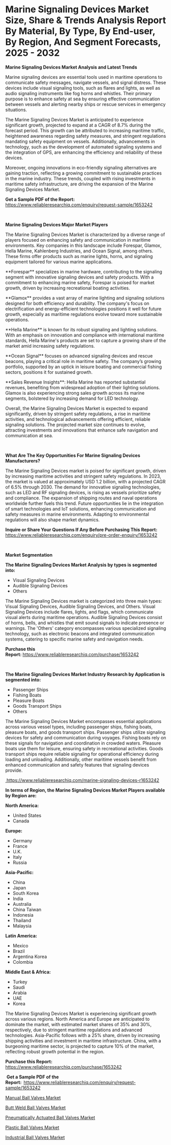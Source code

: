 <p><h1>Marine Signaling Devices Market Size, Share & Trends Analysis Report By Material, By Type, By End-user, By Region, And Segment Forecasts, 2025 - 2032</h1></p><p><strong>Marine Signaling Devices Market Analysis and Latest Trends</strong></p>
<p><p>Marine signaling devices are essential tools used in maritime operations to communicate safety messages, navigate vessels, and signal distress. These devices include visual signaling tools, such as flares and lights, as well as audio signaling instruments like fog horns and whistles. Their primary purpose is to enhance safety at sea by ensuring effective communication between vessels and alerting nearby ships or rescue services in emergency situations.</p><p>The Marine Signaling Devices Market is anticipated to experience significant growth, projected to expand at a CAGR of 8.7% during the forecast period. This growth can be attributed to increasing maritime traffic, heightened awareness regarding safety measures, and stringent regulations mandating safety equipment on vessels. Additionally, advancements in technology, such as the development of automated signaling systems and the integration of GPS, are enhancing the efficiency and reliability of these devices. </p><p>Moreover, ongoing innovations in eco-friendly signaling alternatives are gaining traction, reflecting a growing commitment to sustainable practices in the marine industry. These trends, coupled with rising investments in maritime safety infrastructure, are driving the expansion of the Marine Signaling Devices Market.</p></p>
<p><strong>Get a Sample PDF of the Report:&nbsp;</strong> <a href="https://www.reliableresearchiq.com/enquiry/request-sample/1653242?utm_campaign=1123&utm_medium=2&utm_source=Github&utm_content=ia&utm_term=05032025&utm_id=marine-signaling-devices">https://www.reliableresearchiq.com/enquiry/request-sample/1653242</a></p>
<p>&nbsp;</p>
<p><strong>Marine Signaling Devices Major Market Players</strong></p>
<p><p>The Marine Signaling Devices Market is characterized by a diverse range of players focused on enhancing safety and communication in maritime environments. Key companies in this landscape include Forespar, Glamox, Hella Marine, Kahlenberg Industries, and Ocean Signal, among others. These firms offer products such as marine lights, horns, and signaling equipment tailored for various marine applications.</p><p>**Forespar** specializes in marine hardware, contributing to the signaling segment with innovative signaling devices and safety products. With a commitment to enhancing marine safety, Forespar is poised for market growth, driven by increasing recreational boating activities.</p><p>**Glamox** provides a vast array of marine lighting and signaling solutions designed for both efficiency and durability. The company's focus on electrification and energy-efficient technologies positions it well for future growth, especially as maritime regulations evolve toward more sustainable operations.</p><p>**Hella Marine** is known for its robust signaling and lighting solutions. With an emphasis on innovation and compliance with international maritime standards, Hella Marine's products are set to capture a growing share of the market amid increasing safety regulations.</p><p>**Ocean Signal** focuses on advanced signaling devices and rescue beacons, playing a critical role in maritime safety. The company’s growing portfolio, supported by an uptick in leisure boating and commercial fishing sectors, positions it for sustained growth.</p><p>**Sales Revenue Insights**: Hella Marine has reported substantial revenues, benefiting from widespread adoption of their lighting solutions. Glamox is also experiencing strong sales growth across its marine segments, bolstered by increasing demand for LED technology.</p><p>Overall, the Marine Signaling Devices Market is expected to expand significantly, driven by stringent safety regulations, a rise in maritime activities, and technological advancements offering efficient, reliable signaling solutions. The projected market size continues to evolve, attracting investments and innovations that enhance safe navigation and communication at sea.</p></p>
<p>&nbsp;</p>
<p><strong>What Are The Key Opportunities For Marine Signaling Devices Manufacturers?</strong></p>
<p><p>The Marine Signaling Devices market is poised for significant growth, driven by increasing maritime activities and stringent safety regulations. In 2023, the market is valued at approximately USD 1.2 billion, with a projected CAGR of 6.5% through 2030. The demand for innovative signaling technologies, such as LED and RF signaling devices, is rising as vessels prioritize safety and compliance. The expansion of shipping routes and naval operations worldwide further fuels this trend. Future opportunities lie in the integration of smart technologies and IoT solutions, enhancing communication and safety measures in marine environments. Adapting to environmental regulations will also shape market dynamics.</p></p>
<p><strong>Inquire or Share Your Questions If Any Before Purchasing This Report:</strong> <a href="https://www.reliableresearchiq.com/enquiry/pre-order-enquiry/1653242?utm_campaign=1123&utm_medium=2&utm_source=Github&utm_content=ia&utm_term=05032025&utm_id=marine-signaling-devices">https://www.reliableresearchiq.com/enquiry/pre-order-enquiry/1653242</a></p>
<p>&nbsp;</p>
<p><strong>Market Segmentation</strong></p>
<p><strong>The Marine Signaling Devices Market Analysis by types is segmented into:</strong></p>
<p><ul><li>Visual Signaling Devices</li><li>Audible Signaling Devices</li><li>Others</li></ul></p>
<p><p>The Marine Signaling Devices market is categorized into three main types: Visual Signaling Devices, Audible Signaling Devices, and Others. Visual Signaling Devices include flares, lights, and flags, which communicate visual alerts during maritime operations. Audible Signaling Devices consist of horns, bells, and whistles that emit sound signals to indicate presence or warnings. The 'Others' category encompasses various specialized signaling technology, such as electronic beacons and integrated communication systems, catering to specific marine safety and navigation needs.</p></p>
<p><strong>Purchase this Report:&nbsp;</strong><a href="https://www.reliableresearchiq.com/purchase/1653242?utm_campaign=1123&utm_medium=2&utm_source=Github&utm_content=ia&utm_term=05032025&utm_id=marine-signaling-devices">https://www.reliableresearchiq.com/purchase/1653242</a></p>
<p>&nbsp;</p>
<p><strong>The Marine Signaling Devices Market Industry Research by Application is segmented into:</strong></p>
<p><ul><li>Passenger Ships</li><li>Fishing Boats</li><li>Pleasure Boats</li><li>Goods Transport Ships</li><li>Others</li></ul></p>
<p><p>The Marine Signaling Devices Market encompasses essential applications across various vessel types, including passenger ships, fishing boats, pleasure boats, and goods transport ships. Passenger ships utilize signaling devices for safety and communication during voyages. Fishing boats rely on these signals for navigation and coordination in crowded waters. Pleasure boats use them for leisure, ensuring safety in recreational activities. Goods transport ships require reliable signaling for operational efficiency during loading and unloading. Additionally, other maritime vessels benefit from enhanced communication and safety features that signaling devices provide.</p></p>
<p><a href="https://www.reliableresearchiq.com/marine-signaling-devices-r1653242?utm_campaign=1123&utm_medium=2&utm_source=Github&utm_content=ia&utm_term=05032025&utm_id=marine-signaling-devices">&nbsp;https://www.reliableresearchiq.com/marine-signaling-devices-r1653242</a></p>
<p><strong>In terms of Region, the Marine Signaling Devices Market Players available by Region are:</strong></p>
<p>
    <p> <strong> North America: </strong>
        <ul>
            <li>United States</li>
            <li>Canada</li>
        </ul>
        </p> 
    <p> <strong> Europe: </strong>
        <ul>
            <li>Germany</li>
            <li>France</li>
            <li>U.K.</li>
            <li>Italy</li>
            <li>Russia</li>
        </ul>
        </p> 
    <p> <strong> Asia-Pacific: </strong>
        <ul>
            <li>China</li>
            <li>Japan</li>
            <li>South Korea</li>
            <li>India</li>
            <li>Australia</li>
            <li>China Taiwan</li>
            <li>Indonesia</li>
            <li>Thailand</li>
            <li>Malaysia</li>
        </ul>
        </p> 
    <p> <strong> Latin America: </strong>
        <ul>
            <li>Mexico</li>
            <li>Brazil</li>
            <li>Argentina Korea</li>
            <li>Colombia</li>
        </ul>
        </p> 
    <p> <strong> Middle East & Africa: </strong>
        <ul>
            <li>Turkey</li>
            <li>Saudi</li>
            <li>Arabia</li>
            <li>UAE</li>
            <li>Korea</li>
        </ul>
    </p>
    </p>
<p><p>The Marine Signaling Devices Market is experiencing significant growth across various regions. North America and Europe are anticipated to dominate the market, with estimated market shares of 35% and 30%, respectively, due to stringent maritime regulations and advanced technologies. Asia-Pacific follows with a 25% share, driven by increasing shipping activities and investment in maritime infrastructure. China, with a burgeoning maritime sector, is projected to capture 10% of the market, reflecting robust growth potential in the region.</p></p>
<p><strong>Purchase this Report: </strong><a href="https://www.reliableresearchiq.com/purchase/1653242?utm_campaign=1123&utm_medium=2&utm_source=Github&utm_content=ia&utm_term=05032025&utm_id=marine-signaling-devices">https://www.reliableresearchiq.com/purchase/1653242</a></p>
<p>&nbsp;<strong>Get a Sample PDF of the Report:&nbsp;&nbsp;</strong><a href="https://www.reliableresearchiq.com/enquiry/request-sample/1653242?utm_campaign=1123&utm_medium=2&utm_source=Github&utm_content=ia&utm_term=05032025&utm_id=marine-signaling-devices">https://www.reliableresearchiq.com/enquiry/request-sample/1653242</a></p>
<p><strong></strong></p>
<p><p><a href="https://github.com/kecixayaab/Market-Research-Report-List-1/blob/main/manual-ball-valves-market.md?utm_campaign=1123&utm_medium=2&utm_source=Github&utm_content=ia&utm_term=05032025&utm_id=marine-signaling-devices">Manual Ball Valves Market</a></p><p><a href="https://github.com/vandelmanize/Market-Research-Report-List-1/blob/main/butt-weld-ball-valves-market.md?utm_campaign=1123&utm_medium=2&utm_source=Github&utm_content=ia&utm_term=05032025&utm_id=marine-signaling-devices">Butt Weld Ball Valves Market</a></p><p><a href="https://github.com/ummulmzu/Market-Research-Report-List-1/blob/main/pneumatically-actuated-ball-valves-market.md?utm_campaign=1123&utm_medium=2&utm_source=Github&utm_content=ia&utm_term=05032025&utm_id=marine-signaling-devices">Pneumatically Actuated Ball Valves Market</a></p><p><a href="https://github.com/gilerzelko7a/Market-Research-Report-List-1/blob/main/plastic-ball-valves-market.md?utm_campaign=1123&utm_medium=2&utm_source=Github&utm_content=ia&utm_term=05032025&utm_id=marine-signaling-devices">Plastic Ball Valves Market</a></p><p><a href="https://github.com/sentoljinqiu/Market-Research-Report-List-1/blob/main/industrial-ball-valves-market.md?utm_campaign=1123&utm_medium=2&utm_source=Github&utm_content=ia&utm_term=05032025&utm_id=marine-signaling-devices">Industrial Ball Valves Market</a></p></p>